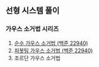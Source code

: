 ## 선형 시스템 풀이
### 가우스 소거법 시리즈 
1. [순수 가우스 소거법 (백준 22940)](pure_gauss.cpp)
2. [피봇팅 가우스 소거법 (백준 22940)](pivoting_gauss.cpp)
3. 조르단 가우스 소거법